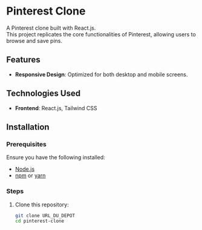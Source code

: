 # Pinterest Clone

A Pinterest clone built with React.js.  
This project replicates the core functionalities of Pinterest, allowing users to browse and save pins.

## Features
- **Responsive Design**: Optimized for both desktop and mobile screens.

## Technologies Used
- **Frontend**: React.js, Tailwind CSS

## Installation


### Prerequisites
Ensure you have the following installed:
- [Node.js](https://nodejs.org/)
- [npm](https://www.npmjs.com/) or [yarn](https://yarnpkg.com/)

### Steps
1. Clone this repository:
   ```bash
   git clone URL_DU_DEPOT
   cd pinterest-clone

